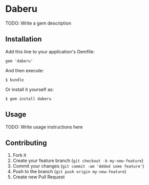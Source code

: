 # Daberu

TODO: Write a gem description

## Installation

Add this line to your application's Gemfile:

    gem 'daberu'

And then execute:

    $ bundle

Or install it yourself as:

    $ gem install daberu

## Usage

TODO: Write usage instructions here

## Contributing

1. Fork it
2. Create your feature branch (`git checkout -b my-new-feature`)
3. Commit your changes (`git commit -am 'Added some feature'`)
4. Push to the branch (`git push origin my-new-feature`)
5. Create new Pull Request
